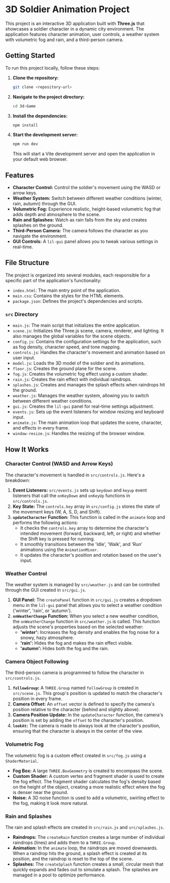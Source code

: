 
# 3D Soldier Animation Project

This project is an interactive 3D application built with **Three.js** that showcases a soldier character in a dynamic city environment. The application features character animation, user controls, a weather system with volumetric fog and rain, and a third-person camera.

## Getting Started

To run this project locally, follow these steps:

1.  **Clone the repository:**

    ```bash
    git clone <repository-url>
    ```

2.  **Navigate to the project directory:**

    ```bash
    cd 3d-Game
    ```

3.  **Install the dependencies:**

    ```bash
    npm install
    ```

4.  **Start the development server:**

    ```bash
    npm run dev
    ```

    This will start a Vite development server and open the application in your default web browser.

## Features

*   **Character Control:** Control the soldier's movement using the WASD or arrow keys.
*   **Weather System:** Switch between different weather conditions (winter, rain, autumn) through the GUI.
*   **Volumetric Fog:** Experience realistic, height-based volumetric fog that adds depth and atmosphere to the scene.
*   **Rain and Splashes:** Watch as rain falls from the sky and creates splashes on the ground.
*   **Third-Person Camera:** The camera follows the character as you navigate the environment.
*   **GUI Controls:** A `lil-gui` panel allows you to tweak various settings in real-time.

## File Structure

The project is organized into several modules, each responsible for a specific part of the application's functionality:

*   `index.html`: The main entry point of the application.
*   `main.css`: Contains the styles for the HTML elements.
*   `package.json`: Defines the project's dependencies and scripts.

### `src` Directory

*   `main.js`: The main script that initializes the entire application.
*   `scene.js`: Initializes the Three.js scene, camera, renderer, and lighting. It also manages the global variables for the scene objects.
*   `config.js`: Contains the configuration settings for the application, such as fog density, character speed, and tone mapping.
*   `controls.js`: Handles the character's movement and animation based on user input.
*   `model.js`: Loads the 3D model of the soldier and its animations.
*   `floor.js`: Creates the ground plane for the scene.
*   `fog.js`: Creates the volumetric fog effect using a custom shader.
*   `rain.js`: Creates the rain effect with individual raindrops.
*   `splashes.js`: Creates and manages the splash effects when raindrops hit the ground.
*   `weather.js`: Manages the weather system, allowing you to switch between different weather conditions.
*   `gui.js`: Creates the `lil-gui` panel for real-time settings adjustment.
*   `events.js`: Sets up the event listeners for window resizing and keyboard input.
*   `animate.js`: The main animation loop that updates the scene, character, and effects in every frame.
*   `window-resize.js`: Handles the resizing of the browser window.

## How It Works

### Character Control (WASD and Arrow Keys)

The character's movement is handled in `src/controls.js`. Here's a breakdown:

1.  **Event Listeners:** `src/events.js` sets up `keydown` and `keyup` event listeners that call the `onKeyDown` and `onKeyUp` functions in `src/controls.js`.
2.  **Key State:** The `controls.key` array in `src/config.js` stores the state of the movement keys (W, A, S, D, and Shift).
3.  **`updateCharacter` Function:** This function is called in the `animate` loop and performs the following actions:
    *   It checks the `controls.key` array to determine the character's intended movement (forward, backward, left, or right) and whether the Shift key is pressed for running.
    *   It smoothly transitions between the 'Idle', 'Walk', and 'Run' animations using the `AnimationMixer`.
    *   It updates the character's position and rotation based on the user's input.

### Weather Control

The weather system is managed by `src/weather.js` and can be controlled through the GUI created in `src/gui.js`.

1.  **GUI Panel:** The `createPanel` function in `src/gui.js` creates a dropdown menu in the `lil-gui` panel that allows you to select a weather condition ('winter', 'rain', or 'autumn').
2.  **`onWeatherChange` Function:** When you select a new weather condition, the `onWeatherChange` function in `src/weather.js` is called. This function adjusts the scene's properties based on the selected weather:
    *   **'winter':** Increases the fog density and enables the fog noise for a snowy, hazy atmosphere.
    *   **'rain':** Hides the fog and makes the rain effect visible.
    *   **'autumn':** Hides both the fog and the rain.

### Camera Object Following

The third-person camera is programmed to follow the character in `src/controls.js`.

1.  **`followGroup`:** A `THREE.Group` named `followGroup` is created in `src/scene.js`. This group's position is updated to match the character's position in every frame.
2.  **Camera Offset:** An `offset` vector is defined to specify the camera's position relative to the character (behind and slightly above).
3.  **Camera Position Update:** In the `updateCharacter` function, the camera's position is set by adding the `offset` to the character's position.
4.  **`lookAt`:** The camera is made to always look at the character's position, ensuring that the character is always in the center of the view.

### Volumetric Fog

The volumetric fog is a custom effect created in `src/fog.js` using a `ShaderMaterial`.

*   **Fog Box:** A large `THREE.BoxGeometry` is created to encompass the scene.
*   **Custom Shader:** A custom vertex and fragment shader is used to create the fog effect. The fragment shader calculates the fog's density based on the height of the object, creating a more realistic effect where the fog is denser near the ground.
*   **Noise:** A 3D noise function is used to add a volumetric, swirling effect to the fog, making it look more natural.

### Rain and Splashes

The rain and splash effects are created in `src/rain.js` and `src/splashes.js`.

*   **Raindrops:** The `createRain` function creates a large number of individual raindrops (lines) and adds them to a `THREE.Group`.
*   **Animation:** In the `animate` loop, the raindrops are moved downwards. When a raindrop hits the ground, a splash effect is created at its position, and the raindrop is reset to the top of the scene.
*   **Splashes:** The `createSplash` function creates a small, circular mesh that quickly expands and fades out to simulate a splash. The splashes are managed in a pool to optimize performance.
